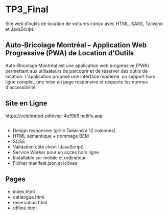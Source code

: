 # TP3_Final

Site web d’outils de location de voitures conçu avec HTML, SASS, Tailwind et JavaScript.

## Auto-Bricolage Montréal – Application Web Progressive (PWA) de Location d'Outils

Auto-Bricolage Montréal est une application web progressive (PWA) permettant aux utilisateurs de parcourir et de réserver des outils de location. L'application propose une interface moderne, un support hors ligne complet, une mise en page responsive et respecte les normes d'accessibilité.

## Site en Ligne

https://celebrated-pithivier-4ef9b9.netlify.app

##

- Design responsive (grille Tailwind à 12 colonnes)
- HTML sémantique + nommage BEM
- SCSS
- Validation côté client (JavaScript)
- Service Worker pour un accès hors ligne
- Installable sur mobile et ordinateur
- Fichier manifest.json et icônes

## Pages

- index.html
- catalogue.html
- reservation.html
- offline.html